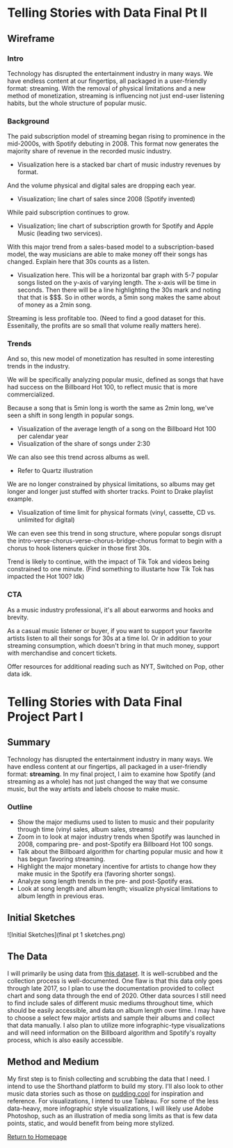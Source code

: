
# Telling Stories with Data Final Pt II

## Wireframe 

### Intro
Technology has disrupted the entertainment industry in many ways. We have endless content at our fingertips, all packaged in a user-friendly format: streaming. With the removal of physical limitations and a new method of monetization, streaming is influencing not just end-user listening habits, but the whole structure of popular music. 

### Background
The paid subscription model of streaming began rising to prominence in the mid-2000s, with Spotify debuting in 2008. This format now generates the majority share of revenue in the recorded music industry. 
* Visualization here is a stacked bar chart of music industry revenues by format. 

And the volume physical and digital sales are dropping each year. 
* Visualization; line chart of sales since 2008 (Spotify invented) 

While paid subscription continues to grow. 
* Visualization; line chart of subscription growth for Spotify and Apple Music (leading two services). 

With this major trend from a sales-based model to a subscription-based model, the way musicians are able to make money off their songs has changed. Explain here that 30s counts as a listen. 
* Visualization here. This will be a horizontal bar graph with 5-7 popular songs listed on the y-axis of varying length. The x-axis will be time in seconds. Then there will be a line highlighting the 30s mark and noting that that is $$$. So in other words, a 5min song makes the same about of money as a 2min song. 

Streaming is less profitable too. (Need to find a good dataset for this. Essenitally, the profits are so small that volume really matters here). 

### Trends
And so, this new model of monetization has resulted in some interesting trends in the industry. 

We will be specifically analyzing popular music, defined as songs that have had success on the Billboard Hot 100, to reflect music that is more commercialized. 

Because a song that is 5min long is worth the same as 2min long, we've seen a shift in song length in popular songs. 
* Visualization of the average length of a song on the Billboard Hot 100 per calendar year
* Visualization of the share of songs under 2:30 

We can also see this trend across albums as well. 
* Refer to Quartz illustration 


We are no longer constrained by physical limitations, so albums may get longer and longer just stuffed with shorter tracks. Point to Drake playlist example. 
* Visualization of time limit for physical formats (vinyl, cassette, CD vs. unlimited for digital) 

We can even see this trend in song structure, where popular songs disrupt the intro-verse-chorus-verse-chorus-bridge-chorus format to begin with a chorus to hook listeners quicker in those first 30s. 

Trend is likely to continue, with the impact of Tik Tok and videos being constrained to one minute. (Find something to illustarte how Tik Tok has impacted the Hot 100? Idk) 

### CTA 
As a music industry professional, it's all about earworms and hooks and brevity. 

As a casual music listener or buyer, if you want to support your favorite artists listen to all their songs for 30s at a time lol. Or in addition to your streaming consumption, which doesn't bring in that much money, support with merchandise and concert tickets. 

Offer resources for additional reading such as NYT, Switched on Pop, other data idk. 



# Telling Stories with Data Final Project Part I

## Summary 
Technology has disrupted the entertainment industry in many ways. We have endless content at our fingertips, all packaged in a user-friendly format: **streaming**. In my final project, I aim to examine how Spotify (and streaming as a whole) has not just changed the way that we consume music, but the way artists and labels choose to make music. 

### Outline
* Show the major mediums used to listen to music and their popularity through time (vinyl sales, album sales, streams) 
* Zoom in to look at major industry trends when Spotify was launched in 2008, comparing pre- and post-Spotify era Billboard Hot 100 songs. 
* Talk about the Billboard algorithm for charting popular music and how it has begun favoring streaming. 
* Highlight the major monetary incentive for artists to change how they make music in the Spotify era (favoring shorter songs).
* Analyze song length trends in the pre- and post-Spotify eras.
* Look at song length and album length; visualize physical limitations to album length in previous eras.

## Initial Sketches
![Initial Sketches](final pt 1 sketches.png)

## The Data
I will primarily be using data from [this dataset](https://github.com/taubergm/Billboard-Spotify-Lyrics-Music-analysis). It is well-scrubbed and the collection process is well-documented. One flaw is that this data only goes through late 2017, so I plan to use the documentation provided to collect chart and song data through the end of 2020. Other data sources I still need to find include sales of different music mediums throughout time, which should be easily accessible, and data on album length over time. I may have to choose a select few major artists and sample their albums and collect that data manually. I also plan to utilize more infographic-type visualizations and will need information on the Billboard algorithm and Spotify's royalty process, which is also easily accessible. 

## Method and Medium
My first step is to finish collecting and scrubbing the data that I need. I intend to use the Shorthand platform to build my story. I'll also look to other music data stories such as those on [pudding.cool](https://pudding.cool) for inspiration and reference. For visualizations, I intend to use Tableau. For some of the less data-heavy, more infographic style visualizations, I will likely use Adobe Photoshop, such as an illustration of media song limits as that is few data points, static, and would benefit from being more stylized. 

[Return to Homepage](/README.md)


